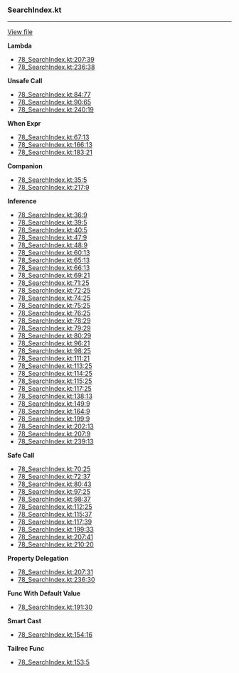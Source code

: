 ### SearchIndex.kt
---
[View file](../files/78_SearchIndex.kt)

**Lambda**

 - [78_SearchIndex.kt:207:39](../files/78_SearchIndex.kt#L207)
 - [78_SearchIndex.kt:236:38](../files/78_SearchIndex.kt#L236)

**Unsafe Call**

 - [78_SearchIndex.kt:84:77](../files/78_SearchIndex.kt#L84)
 - [78_SearchIndex.kt:90:65](../files/78_SearchIndex.kt#L90)
 - [78_SearchIndex.kt:240:19](../files/78_SearchIndex.kt#L240)

**When Expr**

 - [78_SearchIndex.kt:67:13](../files/78_SearchIndex.kt#L67)
 - [78_SearchIndex.kt:166:13](../files/78_SearchIndex.kt#L166)
 - [78_SearchIndex.kt:183:21](../files/78_SearchIndex.kt#L183)

**Companion**

 - [78_SearchIndex.kt:35:5](../files/78_SearchIndex.kt#L35)
 - [78_SearchIndex.kt:217:9](../files/78_SearchIndex.kt#L217)

**Inference**

 - [78_SearchIndex.kt:36:9](../files/78_SearchIndex.kt#L36)
 - [78_SearchIndex.kt:39:5](../files/78_SearchIndex.kt#L39)
 - [78_SearchIndex.kt:40:5](../files/78_SearchIndex.kt#L40)
 - [78_SearchIndex.kt:47:9](../files/78_SearchIndex.kt#L47)
 - [78_SearchIndex.kt:48:9](../files/78_SearchIndex.kt#L48)
 - [78_SearchIndex.kt:60:13](../files/78_SearchIndex.kt#L60)
 - [78_SearchIndex.kt:65:13](../files/78_SearchIndex.kt#L65)
 - [78_SearchIndex.kt:66:13](../files/78_SearchIndex.kt#L66)
 - [78_SearchIndex.kt:69:21](../files/78_SearchIndex.kt#L69)
 - [78_SearchIndex.kt:71:25](../files/78_SearchIndex.kt#L71)
 - [78_SearchIndex.kt:72:25](../files/78_SearchIndex.kt#L72)
 - [78_SearchIndex.kt:74:25](../files/78_SearchIndex.kt#L74)
 - [78_SearchIndex.kt:75:25](../files/78_SearchIndex.kt#L75)
 - [78_SearchIndex.kt:76:25](../files/78_SearchIndex.kt#L76)
 - [78_SearchIndex.kt:78:29](../files/78_SearchIndex.kt#L78)
 - [78_SearchIndex.kt:79:29](../files/78_SearchIndex.kt#L79)
 - [78_SearchIndex.kt:80:29](../files/78_SearchIndex.kt#L80)
 - [78_SearchIndex.kt:96:21](../files/78_SearchIndex.kt#L96)
 - [78_SearchIndex.kt:98:25](../files/78_SearchIndex.kt#L98)
 - [78_SearchIndex.kt:111:21](../files/78_SearchIndex.kt#L111)
 - [78_SearchIndex.kt:113:25](../files/78_SearchIndex.kt#L113)
 - [78_SearchIndex.kt:114:25](../files/78_SearchIndex.kt#L114)
 - [78_SearchIndex.kt:115:25](../files/78_SearchIndex.kt#L115)
 - [78_SearchIndex.kt:117:25](../files/78_SearchIndex.kt#L117)
 - [78_SearchIndex.kt:138:13](../files/78_SearchIndex.kt#L138)
 - [78_SearchIndex.kt:149:9](../files/78_SearchIndex.kt#L149)
 - [78_SearchIndex.kt:164:9](../files/78_SearchIndex.kt#L164)
 - [78_SearchIndex.kt:199:9](../files/78_SearchIndex.kt#L199)
 - [78_SearchIndex.kt:202:13](../files/78_SearchIndex.kt#L202)
 - [78_SearchIndex.kt:207:9](../files/78_SearchIndex.kt#L207)
 - [78_SearchIndex.kt:239:13](../files/78_SearchIndex.kt#L239)

**Safe Call**

 - [78_SearchIndex.kt:70:25](../files/78_SearchIndex.kt#L70)
 - [78_SearchIndex.kt:72:37](../files/78_SearchIndex.kt#L72)
 - [78_SearchIndex.kt:80:43](../files/78_SearchIndex.kt#L80)
 - [78_SearchIndex.kt:97:25](../files/78_SearchIndex.kt#L97)
 - [78_SearchIndex.kt:98:37](../files/78_SearchIndex.kt#L98)
 - [78_SearchIndex.kt:112:25](../files/78_SearchIndex.kt#L112)
 - [78_SearchIndex.kt:115:37](../files/78_SearchIndex.kt#L115)
 - [78_SearchIndex.kt:117:39](../files/78_SearchIndex.kt#L117)
 - [78_SearchIndex.kt:199:33](../files/78_SearchIndex.kt#L199)
 - [78_SearchIndex.kt:207:41](../files/78_SearchIndex.kt#L207)
 - [78_SearchIndex.kt:210:20](../files/78_SearchIndex.kt#L210)

**Property Delegation**

 - [78_SearchIndex.kt:207:31](../files/78_SearchIndex.kt#L207)
 - [78_SearchIndex.kt:236:30](../files/78_SearchIndex.kt#L236)

**Func With Default Value**

 - [78_SearchIndex.kt:191:30](../files/78_SearchIndex.kt#L191)

**Smart Cast**

 - [78_SearchIndex.kt:154:16](../files/78_SearchIndex.kt#L154)

**Tailrec Func**

 - [78_SearchIndex.kt:153:5](../files/78_SearchIndex.kt#L153)
